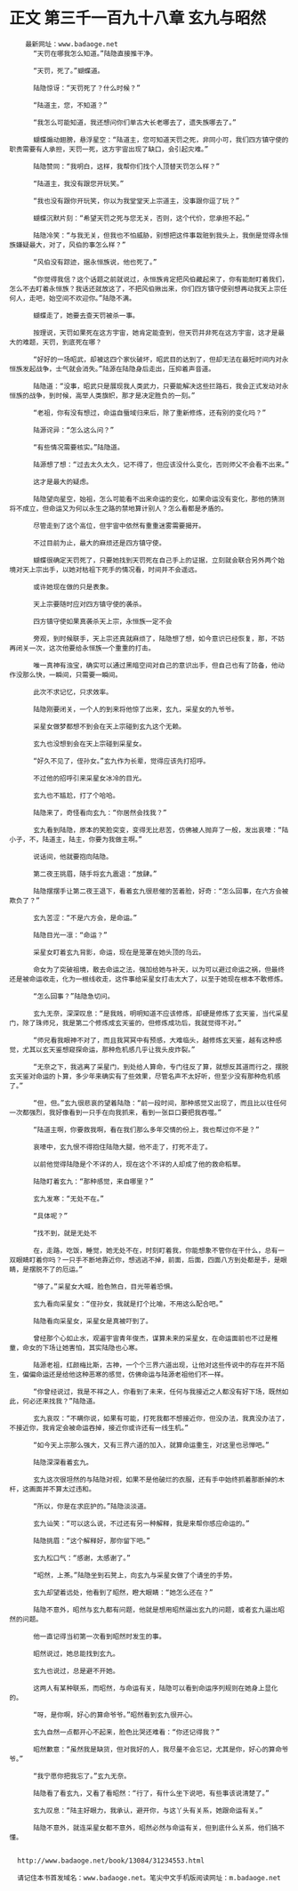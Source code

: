 # 正文 第三千一百九十八章 玄九与昭然
        最新网址：www.badaoge.net
          “天罚在哪我怎么知道。”陆隐直接推干净。
      
          “天罚，死了。”蝴蝶道。
      
          陆隐惊讶：“天罚死了？什么时候？”
      
          “陆道主，您，不知道？”
      
          “我怎么可能知道，我还想问你们单古大长老哪去了，遗失族哪去了。”
      
          蝴蝶煽动翅膀，悬浮星空：“陆道主，您可知道天罚之死，非同小可，我们四方镇守使的职责需要有人承担，天罚一死，这方宇宙出现了缺口，会引起灾难。”
      
          陆隐赞同：“我明白，这样，我帮你们找个人顶替天罚怎么样？”
      
          “陆道主，我没有跟您开玩笑。”
      
          “我也没有跟你开玩笑，你以为我堂堂天上宗道主，没事跟你逗了玩？”
      
          蝴蝶沉默片刻：“希望天罚之死与您无关，否则，这个代价，您承担不起。”
      
          陆隐冷笑：“与我无关，但我也不怕威胁，别想把这件事栽赃到我头上，我倒是觉得永恒族嫌疑最大，对了，风伯的事怎么样？”
      
          “风伯没有踪迹，据永恒族说，他也死了。”
      
          “你觉得我信？这个话题之前就说过，永恒族肯定把风伯藏起来了，你有能耐盯着我们，怎么不去盯着永恒族？我话还就放这了，不把风伯揪出来，你们四方镇守使别想再动我天上宗任何人，走吧，始空间不欢迎你。”陆隐不满。
      
          蝴蝶走了，她要去查天罚被杀一事。
      
          按理说，天罚如果死在这方宇宙，她肯定能查到，但天罚并非死在这方宇宙，这才是最大的难题，天罚，到底死在哪？
      
          “好好的一场昭武，却被这四个家伙破坏，昭武目的达到了，但却无法在最短时间内对永恒族发起战争，士气就会消失。”陆源在陆隐身后走出，压抑着声音道。
      
          陆隐道：“没事，昭武只是展现我人类武力，只要能解决这些拦路石，我会正式发动对永恒族的战争，到时候，高举人类旗帜，那才是决定胜负的一刻。”
      
          “老祖，你有没有想过，命运自蜃域归来后，除了重新修炼，还有别的变化吗？”
      
          陆源诧异：“怎么这么问？”
      
          “有些情况需要核实。”陆隐道。
      
          陆源想了想：“过去太久太久，记不得了，但应该没什么变化，否则师父不会看不出来。”
      
          这才是最大的疑虑。
      
          陆隐望向星空，始祖，怎么可能看不出来命运的变化，如果命运没有变化，那他的猜测将不成立，但命运又为何以永生之路的禁地算计别人？怎么看都是矛盾的。
      
          尽管走到了这个高位，但宇宙中依然有重重迷雾需要揭开。
      
          不过目前为止，最大的麻烦还是四方镇守使。
      
          蝴蝶很确定天罚死了，只要她找到天罚死在自己手上的证据，立刻就会联合另外两个始境对天上宗出手，以她对枯祖下死手的情况看，时间并不会遥远。
      
          或许她现在做的只是表象。
      
          天上宗要随时应对四方镇守使的袭杀。
      
          四方镇守使如果真袭杀天上宗，永恒族一定不会
      
          旁观，到时候联手，天上宗还真就麻烦了，陆隐想了想，如今意识已经恢复，那，不妨再闭关一次，这次他要给永恒族一个重重的打击。
      
          唯一真神有浊宝，确实可以通过黑暗空间对自己的意识出手，但自己也有了防备，他动作没那么快，一瞬间，只需要一瞬间。
      
          此次不求记忆，只求效率。
      
          陆隐刚要闭关，一个人的到来将他惊了出来，玄九，采星女的九爷爷。
      
          采星女做梦都想不到会在天上宗碰到玄九这个无赖。
      
          玄九也没想到会在天上宗碰到采星女。
      
          “好久不见了，侄孙女。”玄九作为长辈，觉得应该先打招呼。
      
          不过他的招呼引来采星女冰冷的目光。
      
          玄九也不尴尬，打了个哈哈。
      
          陆隐来了，奇怪看向玄九：“你居然会找我？”
      
          玄九看到陆隐，原本的笑脸突变，变得无比悲苦，仿佛被人抛弃了一般，发出哀嚎：“陆小子，不，陆道主，陆主，你要为我做主啊。”
      
          说话间，他就要抱向陆隐。
      
          第二夜王挑眉，随手将玄九震退：“放肆。”
      
          陆隐摆摆手让第二夜王退下，看着玄九很悲催的苦着脸，好奇：“怎么回事，在六方会被欺负了？”
      
          玄九苦涩：“不是六方会，是命运。”
      
          陆隐目光一凛：“命运？”
      
          采星女盯着玄九背影，命运，现在是笼罩在她头顶的乌云。
      
          命女为了突破祖境，散去命运之法，强加给她与补天，以为可以避过命运之祸，但最终还是被命运收走，化为一根线收走，这件事给采星女打击太大了，以至于她现在根本不敢修炼。
      
          “怎么回事？”陆隐急切问。
      
          玄九无奈，深深叹息：“是我贱，明明知道不应该修炼，却硬是修炼了玄天鉴，当代采星门，除了珠师兄，我是第二个修炼成玄天鉴的，但修炼成功后，我就觉得不对。”
      
          “师兄看我眼神不对了，而且我冥冥中有预感，大难临头，越修炼玄天鉴，越有这种感觉，尤其以玄天鉴想窥探命运，那种危机感几乎让我头皮炸裂。”
      
          “无奈之下，我逃离了采星门，到处给人算命，专门往反了算，就想反其道而行之，摆脱玄天鉴对命运的卜算，多少年来确实有了些效果，尽管名声不太好听，但至少没有那种危机感了。”
      
          “但，但。”玄九很悲哀的望着陆隐：“前一段时间，那种感觉又出现了，而且比以往任何一次都强烈，我好像看到一只手在向我抓来，看到一张巨口要把我吞噬。”
      
          “陆道主啊，你要救我啊，看在我们那么多年交情的份上，我也帮过你不是？”
      
          哀嚎中，玄九恨不得抱住陆隐大腿，他不走了，打死不走了。
      
          以前他觉得陆隐是个不详的人，现在这个不详的人却成了他的救命稻草。
      
          陆隐盯着玄九：“那种感觉，来自哪里？”
      
          玄九发寒：“无处不在。”
      
          “具体呢？”
      
          “找不到，就是无处不
      
          在，走路，吃饭，睡觉，她无处不在，时刻盯着我，你能想象不管你在干什么，总有一双眼睛盯着你吗？一只手不断地靠近你，想逃逃不掉，前面，后面，四面八方到处都是手，是眼睛，是摆脱不了的厄运。”
      
          “够了。”采星女大喊，脸色煞白，目光带着恐惧。
      
          玄九看向采星女：“侄孙女，我就是打个比喻，不用这么配合吧。”
      
          陆隐看向采星女，采星女是真被吓到了。
      
          曾经那个心如止水，观遍宇宙青年俊杰，谋算未来的采星女，在命运面前也不过是稚童，命女的下场让她害怕，其实陆隐也心寒。
      
          陆源老祖，红颜梅比斯，古神，一个个三界六道出现，让他对这些传说中的存在并不陌生，偏偏命运还是给他这种恶寒的感觉，仿佛命运与陆源老祖他们不一样。
      
          “你曾经说过，我是不祥之人，你看到了未来，任何与我接近之人都没有好下场，既然如此，何必还来找我？”陆隐道。
      
          玄九哀叹：“不瞒你说，如果有可能，打死我都不想接近你，但没办法，我真没办法了，不接近你，我肯定会被命运吞掉，接近你或许还有一线生机。”
      
          “如今天上宗那么强大，又有三界六道的加入，就算命运重生，对这里也忌惮吧。”
      
          陆隐深深看着玄九。
      
          玄九这次很坦然的与陆隐对视，如果不是他破烂的衣服，还有手中始终抓着那断掉的木杆，这画面并不算太过违和。
      
          “所以，你是在求庇护的。”陆隐淡淡道。
      
          玄九讪笑：“可以这么说，不过还有另一种解释，我是来帮你感应命运的。”
      
          陆隐挑眉：“这个解释好，那你留下吧。”
      
          玄九松口气：“感谢，太感谢了。”
      
          “昭然，上茶。”陆隐坐到石凳上，向玄九与采星女做了个请坐的手势。
      
          玄九却望着远处，他看到了昭然，瞪大眼睛：“她怎么还在？”
      
          陆隐不意外，昭然与玄九都有问题，他就是想用昭然逼出玄九的问题，或者玄九逼出昭然的问题。
      
          他一直记得当初第一次看到昭然时发生的事。
      
          昭然说过，她总能找到玄九。
      
          玄九也说过，总是避不开她。
      
          这两人有某种联系，而昭然，与命运有关，陆隐可以看到命运序列规则在她身上显化的。
      
          “呀，是你啊，好心的算命爷爷。”昭然看到玄九很开心。
      
          玄九自然一点都开心不起来，脸色比哭还难看：“你还记得我？”
      
          昭然歉意：“虽然我是缺货，但对我好的人，我尽量不会忘记，尤其是你，好心的算命爷爷。”
      
          “我宁愿你把我忘了。”玄九无奈。
      
          陆隐看了看玄九，又看了看昭然：“行了，有什么坐下说吧，有些事该说清楚了。”
      
          玄九叹息：“陆主好眼力，我承认，避开你，与这丫头有关系，她跟命运有关。”
      
          陆隐不意外，就连采星女都不意外，昭然必然与命运有关，但到底什么关系，他们搞不懂。
      
      
      http://www.badaoge.net/book/13084/31234553.html
      
      请记住本书首发域名：www.badaoge.net。笔尖中文手机版阅读网址：m.badaoge.net